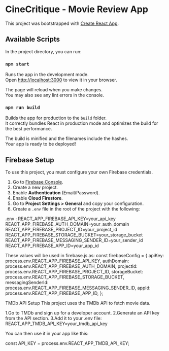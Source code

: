 # CineCritique - Movie Review App

This project was bootstrapped with [Create React App](https://github.com/facebook/create-react-app).

## Available Scripts

In the project directory, you can run:

### `npm start`

Runs the app in the development mode.  
Open [http://localhost:3000](http://localhost:3000) to view it in your browser.

The page will reload when you make changes.  
You may also see any lint errors in the console.

### `npm run build`

Builds the app for production to the `build` folder.  
It correctly bundles React in production mode and optimizes the build for the best performance.

The build is minified and the filenames include the hashes.  
Your app is ready to be deployed!

## Firebase Setup

To use this project, you must configure your own Firebase credentials.  

1. Go to [Firebase Console](https://console.firebase.google.com/).
2. Create a new project.
3. Enable **Authentication** (Email/Password).
4. Enable **Cloud Firestore**.
5. Go to **Project Settings > General** and copy your configuration.
6. Create a `.env` file in the root of the project with the following:

.env :
REACT_APP_FIREBASE_API_KEY=your_api_key
REACT_APP_FIREBASE_AUTH_DOMAIN=your_auth_domain
REACT_APP_FIREBASE_PROJECT_ID=your_project_id
REACT_APP_FIREBASE_STORAGE_BUCKET=your_storage_bucket
REACT_APP_FIREBASE_MESSAGING_SENDER_ID=your_sender_id
REACT_APP_FIREBASE_APP_ID=your_app_id




These values will be used in firebase.js as:
const firebaseConfig = {
  apiKey: process.env.REACT_APP_FIREBASE_API_KEY,
  authDomain: process.env.REACT_APP_FIREBASE_AUTH_DOMAIN,
  projectId: process.env.REACT_APP_FIREBASE_PROJECT_ID,
  storageBucket: process.env.REACT_APP_FIREBASE_STORAGE_BUCKET,
  messagingSenderId: process.env.REACT_APP_FIREBASE_MESSAGING_SENDER_ID,
  appId: process.env.REACT_APP_FIREBASE_APP_ID,
};


TMDb API Setup
This project uses the TMDb API to fetch movie data.

1.Go to TMDb and sign up for a developer account.
2.Generate an API key from the API section.
3.Add it to your .env file:
REACT_APP_TMDB_API_KEY=your_tmdb_api_key


You can then use it in your app like this:

const API_KEY = process.env.REACT_APP_TMDB_API_KEY;
